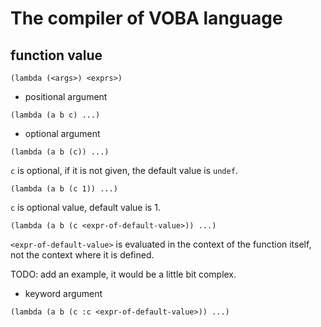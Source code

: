 The compiler of VOBA language
=============================


## function value

~~~{.el}
(lambda (<args>) <exprs>)
~~~

- positional argument

~~~{.el}
(lambda (a b c) ...)
~~~

- optional argument

~~~{.el}
(lambda (a b (c)) ...)
~~~

`c` is optional, if it is not given, the default value is `undef`.

~~~{.el}
(lambda (a b (c 1)) ...)
~~~

`c` is optional value, default value is 1.

~~~{.el}
(lambda (a b (c <expr-of-default-value>)) ...)
~~~

`<expr-of-default-value>` is evaluated in the context of the function
itself, not the context where it is defined.

TODO: add an example, it would be a little bit complex.

- keyword argument

~~~{.el}
(lambda (a b (c :c <expr-of-default-value>)) ...)
~~~
